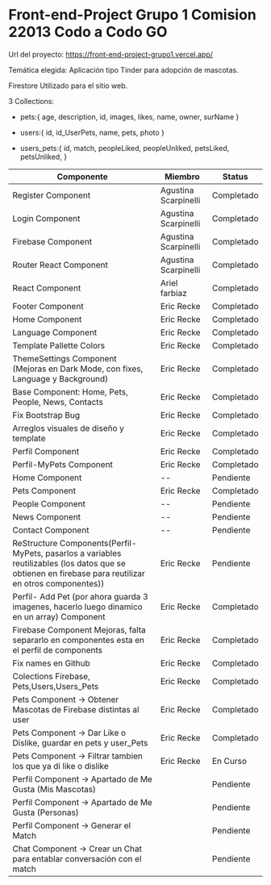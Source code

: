 # Front-end-Project Grupo 1 Comision 22013 Codo a Codo GO

Url del proyecto:
https://front-end-project-grupo1.vercel.app/

Temática elegida: Aplicación tipo Tinder para adopción de mascotas.

Firestore Utilizado para el sitio web.

3 Collections:

 - pets:{
age,
description,
id,
images,
likes,
name,
owner,
surName
}

 - users:{
id,
id_UserPets,
name,
pets,
photo
}

 - users_pets:{
id,
match,
peopleLiked,
peopleUnliked,
petsLiked,
petsUnliked,
}

| Componente                                                                                                                                             | Miembro              | Status     |
| ------------------------------------------------------------------------------------------------------------------------------------------------------ | -------------------- | ---------- |
| Register Component                                                                                                                                     | Agustina Scarpinelli | Completado |
| Login Component                                                                                                                                        | Agustina Scarpinelli | Completado |
| Firebase Component                                                                                                                                     | Agustina Scarpinelli | Completado |
| Router React Component                                                                                                                                 | Agustina Scarpinelli | Completado |
| React Component                                                                                                                                        | Ariel farbiaz        | Completado |
| Footer Component                                                                                                                                       | Eric Recke           | Completado |
| Home Component                                                                                                                                         | Eric Recke           | Completado |
| Language Component                                                                                                                                     | Eric Recke           | Completado |
| Template Pallette Colors                                                                                                                               | Eric Recke           | Completado |
| ThemeSettings Component (Mejoras en Dark Mode, con fixes, Language y Background)                                                                       | Eric Recke           | Completado |
| Base Component: Home, Pets, People, News, Contacts                                                                                                     | Eric Recke           | Completado |
| Fix Bootstrap Bug                                                                                                                                      | Eric Recke           | Completado |
| Arreglos visuales de diseño y template                                                                                                                 | Eric Recke           | Completado |
| Perfil Component                                                                                                                                       | Eric Recke           | Completado |
| Perfil-MyPets Component                                                                                                                                | Eric Recke           | Completado |
| Home Component                                                                                                                                         | --                   | Pendiente  |
| Pets Component                                                                                                                                         | Eric Recke           | Completado |
| People Component                                                                                                                                       | --                   | Pendiente  |
| News Component                                                                                                                                         | --                   | Pendiente  |
| Contact Component                                                                                                                                      | --                   | Pendiente  |
| ReStructure Components(Perfil-MyPets, pasarlos a variables reutilizables (los datos que se obtienen en firebase para reutilizar en otros componentes)) | Eric Recke           | Pendiente  |
| Perfil- Add Pet (por ahora guarda 3 imagenes, hacerlo luego dinamico en un array) Component                                                            | Eric Recke           | Completado |
| Firebase Component Mejoras, falta separarlo en componentes esta en el perfil de components                                                             | Eric Recke           | Completado |
| Fix names en Github                                                                                                                                    | Eric Recke           | Completado |
| Colections Firebase, Pets,Users,Users_Pets                                                                                                             | Eric Recke           | Completado |
| Pets Component -> Obtener Mascotas de Firebase distintas al user                                                                                       | Eric Recke           | Completado |
| Pets Component -> Dar Like o Dislike, guardar en pets y user_Pets                                                                                      | Eric Recke           | Completado |
| Pets Component -> Filtrar tambien los que ya di like o dislike                                                                                         | Eric Recke           | En Curso   |
| Perfil Component -> Apartado de Me Gusta (Mis Mascotas)                                                                                                |                      | Pendiente  |
| Perfil Component -> Apartado de Me Gusta (Personas)                                                                                                    |                      | Pendiente  |
| Perfil Component -> Generar el Match                                                                                                                   |                      | Pendiente  |
| Chat Component -> Crear un Chat para entablar conversación con el match                                                                                |                      | Pendiente  |
